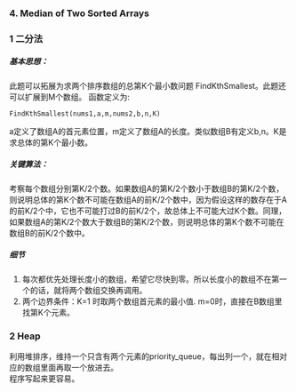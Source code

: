 ### 4. Median of Two Sorted Arrays  
### 1 二分法
##### 基本思想：
此题可以拓展为求两个排序数组的总第K个最小数问题 FindKthSmallest。此题还可以扩展到M个数组。 
函数定义为:
```
FindKthSmallest(nums1,a,m,nums2,b,n,K) 
```
a定义了数组A的首元素位置，m定义了数组A的长度。类似数组B有定义b,n。K是求总体的第K个最小数。
##### 关键算法：  
考察每个数组分别第K/2个数。如果数组A的第K/2个数小于数组B的第K/2个数，则说明总体的第K个数不可能在数组A的前K/2个数中，因为假设这样的数存在于A的前K/2个中，它也不可能打过B的前K/2个，故总体上不可能大过K个数。同理，如果数组A的第K/2个数大于数组B的第K/2个数，则说明总体的第K个数不可能在数组B的前K/2个数中。
##### 细节
1. 每次都优先处理长度小的数组，希望它尽快到零。所以长度小的数组不在第一个的话，就将两个数组交换再调用。
2. 两个边界条件：K=1 时取两个数组首元素的最小值. m=0时，直接在B数组里找第K个元素。

### 2 Heap
利用堆排序，维持一个只含有两个元素的priority_queue，每出列一个，就在相对应的数组里面再取一个放进去。  
程序写起来更容易。
